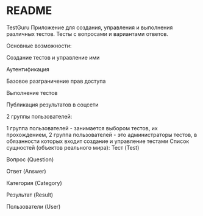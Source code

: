 # README

TestGuru
Приложение для создания, управления и выполнения различных тестов. Тесты с вопросами и вариантами ответов.

Основные возможности:

Создание тестов и управление ими

Аутентификация

Базовое разграничение прав доступа

Выполнение тестов

Публикация результатов в соцсети

2 группы пользователей:

1 группа пользователей - занимается выбором тестов, их прохождением,
2 группа пользователей - это администраторы тестов, в обязанности которых входит создание и управление тестами
Список сущностей (объектов реального мира):
Тест (Test)

Вопрос (Question)

Ответ (Answer)

Категория (Category)

Результат (Result)

Пользователи (User)


